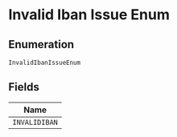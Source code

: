 
# Invalid Iban Issue Enum

## Enumeration

`InvalidIbanIssueEnum`

## Fields

| Name |
|  --- |
| `INVALIDIBAN` |


